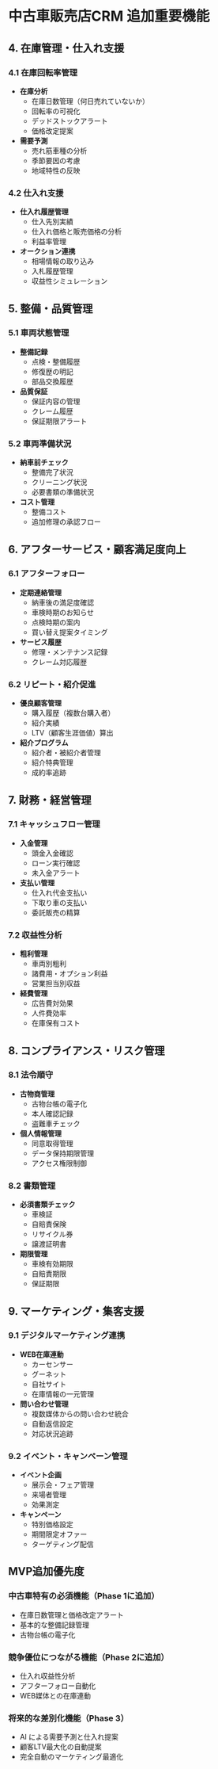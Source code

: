 # 中古車販売店CRM 追加重要機能

## 4. 在庫管理・仕入れ支援

### 4.1 在庫回転率管理
- **在庫分析**
  - 在庫日数管理（何日売れていないか）
  - 回転率の可視化
  - デッドストックアラート
  - 価格改定提案
- **需要予測**
  - 売れ筋車種の分析
  - 季節要因の考慮
  - 地域特性の反映

### 4.2 仕入れ支援
- **仕入れ履歴管理**
  - 仕入先別実績
  - 仕入れ価格と販売価格の分析
  - 利益率管理
- **オークション連携**
  - 相場情報の取り込み
  - 入札履歴管理
  - 収益性シミュレーション

## 5. 整備・品質管理

### 5.1 車両状態管理
- **整備記録**
  - 点検・整備履歴
  - 修復歴の明記
  - 部品交換履歴
- **品質保証**
  - 保証内容の管理
  - クレーム履歴
  - 保証期限アラート

### 5.2 車両準備状況
- **納車前チェック**
  - 整備完了状況
  - クリーニング状況
  - 必要書類の準備状況
- **コスト管理**
  - 整備コスト
  - 追加修理の承認フロー

## 6. アフターサービス・顧客満足度向上

### 6.1 アフターフォロー
- **定期連絡管理**
  - 納車後の満足度確認
  - 車検時期のお知らせ
  - 点検時期の案内
  - 買い替え提案タイミング
- **サービス履歴**
  - 修理・メンテナンス記録
  - クレーム対応履歴

### 6.2 リピート・紹介促進
- **優良顧客管理**
  - 購入履歴（複数台購入者）
  - 紹介実績
  - LTV（顧客生涯価値）算出
- **紹介プログラム**
  - 紹介者・被紹介者管理
  - 紹介特典管理
  - 成約率追跡

## 7. 財務・経営管理

### 7.1 キャッシュフロー管理
- **入金管理**
  - 頭金入金確認
  - ローン実行確認
  - 未入金アラート
- **支払い管理**
  - 仕入れ代金支払い
  - 下取り車の支払い
  - 委託販売の精算

### 7.2 収益性分析
- **粗利管理**
  - 車両別粗利
  - 諸費用・オプション利益
  - 営業担当別収益
- **経費管理**
  - 広告費対効果
  - 人件費効率
  - 在庫保有コスト

## 8. コンプライアンス・リスク管理

### 8.1 法令順守
- **古物商管理**
  - 古物台帳の電子化
  - 本人確認記録
  - 盗難車チェック
- **個人情報管理**
  - 同意取得管理
  - データ保持期限管理
  - アクセス権限制御

### 8.2 書類管理
- **必須書類チェック**
  - 車検証
  - 自賠責保険
  - リサイクル券
  - 譲渡証明書
- **期限管理**
  - 車検有効期限
  - 自賠責期限
  - 保証期限

## 9. マーケティング・集客支援

### 9.1 デジタルマーケティング連携
- **WEB在庫連動**
  - カーセンサー
  - グーネット
  - 自社サイト
  - 在庫情報の一元管理
- **問い合わせ管理**
  - 複数媒体からの問い合わせ統合
  - 自動返信設定
  - 対応状況追跡

### 9.2 イベント・キャンペーン管理
- **イベント企画**
  - 展示会・フェア管理
  - 来場者管理
  - 効果測定
- **キャンペーン**
  - 特別価格設定
  - 期間限定オファー
  - ターゲティング配信

## MVP追加優先度

### 中古車特有の必須機能（Phase 1に追加）
- 在庫日数管理と価格改定アラート
- 基本的な整備記録管理
- 古物台帳の電子化

### 競争優位につながる機能（Phase 2に追加）
- 仕入れ収益性分析
- アフターフォロー自動化
- WEB媒体との在庫連動

### 将来的な差別化機能（Phase 3）
- AI による需要予測と仕入れ提案
- 顧客LTV最大化の自動提案
- 完全自動のマーケティング最適化